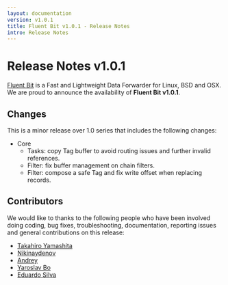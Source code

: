 ```yaml
---
layout: documentation
version: v1.0.1
title: Fluent Bit v1.0.1 - Release Notes
intro: Release Notes
---
```


# Release Notes v1.0.1

[Fluent Bit](http://fluentbit.io) is a Fast and Lightweight Data Forwarder for Linux, BSD and OSX. We are proud to announce the availability of __Fluent Bit v1.0.1__.

## Changes

This is a minor release over 1.0 series that includes the following changes:

 - Core
     - Tasks: copy Tag buffer to avoid routing issues and further invalid references.
     - Filter: fix buffer management on chain filters.
     - Filter: compose a safe Tag and fix write offset when replacing records.

## Contributors

We would like to thanks to the following people who have been involved doing coding, bug fixes, troubleshooting, documentation, reporting issues and general contributions on this release:

- [Takahiro Yamashita](https://github.com/nokute78)
- [Nikinaydenov](https://github.com/nikinaydenov)
- [Andrey](https://github.com/divanikus)
- [Yaroslav Bo](https://github.com/bayaro)
- [Eduardo Silva](https://github.com/edsiper)
